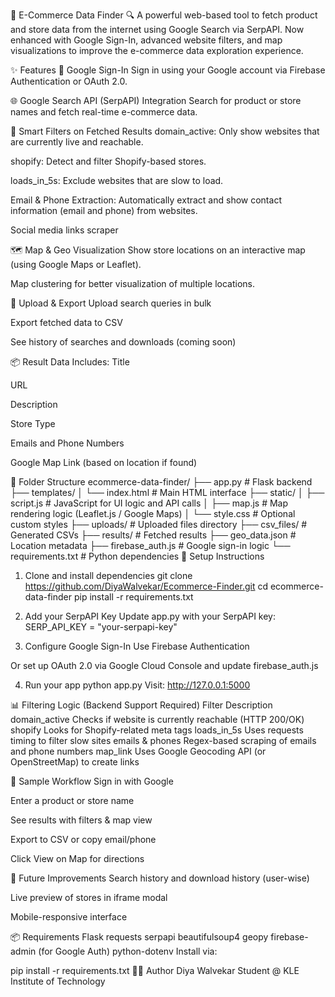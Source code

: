 🛒 E-Commerce Data Finder 🔍
A powerful web-based tool to fetch product and store data from the internet using Google Search via SerpAPI. Now enhanced with Google Sign-In, advanced website filters, and map visualizations to improve the e-commerce data exploration experience.

✨ Features
🔐 Google Sign-In
Sign in using your Google account via Firebase Authentication or OAuth 2.0.

🌐 Google Search API (SerpAPI) Integration
Search for product or store names and fetch real-time e-commerce data.

🧠 Smart Filters on Fetched Results
domain_active: Only show websites that are currently live and reachable.

shopify: Detect and filter Shopify-based stores.

loads_in_5s: Exclude websites that are slow to load.

Email & Phone Extraction: Automatically extract and show contact information (email and phone) from websites.

Social media links scraper

🗺️ Map & Geo Visualization
Show store locations on an interactive map (using Google Maps or Leaflet).

Map clustering for better visualization of multiple locations.

📂 Upload & Export
Upload search queries in bulk

Export fetched data to CSV

See history of searches and downloads (coming soon)

📦 Result Data Includes:
Title

URL

Description

Store Type

Emails and Phone Numbers

Google Map Link (based on location if found)

🧱 Folder Structure
ecommerce-data-finder/
├── app.py                      # Flask backend
├── templates/
│   └── index.html              # Main HTML interface
├── static/
│   ├── script.js               # JavaScript for UI logic and API calls
│   ├── map.js                  # Map rendering logic (Leaflet.js / Google Maps)
│   └── style.css               # Optional custom styles
├── uploads/                   # Uploaded files directory
├── csv_files/                 # Generated CSVs
├── results/                   # Fetched results
├── geo_data.json              # Location metadata
├── firebase_auth.js           # Google sign-in logic
└── requirements.txt           # Python dependencies
🔧 Setup Instructions

1. Clone and install dependencies
git clone https://github.com/DiyaWalvekar/Ecommerce-Finder.git
cd ecommerce-data-finder
pip install -r requirements.txt

2. Add your SerpAPI Key
Update app.py with your SerpAPI key:
SERP_API_KEY = "your-serpapi-key"

3. Configure Google Sign-In
Use Firebase Authentication

Or set up OAuth 2.0 via Google Cloud Console and update firebase_auth.js

4. Run your app
python app.py
Visit: http://127.0.0.1:5000

📊 Filtering Logic (Backend Support Required)
Filter	Description
domain_active	Checks if website is currently reachable (HTTP 200/OK)
shopify	Looks for Shopify-related meta tags
loads_in_5s	Uses requests timing to filter slow sites
emails & phones	Regex-based scraping of emails and phone numbers
map_link	Uses Google Geocoding API (or OpenStreetMap) to create links

🧪 Sample Workflow
Sign in with Google

Enter a product or store name

See results with filters & map view

Export to CSV or copy email/phone

Click View on Map for directions

🔮 Future Improvements
Search history and download history (user-wise)

Live preview of stores in iframe modal

Mobile-responsive interface

📦 Requirements
Flask
requests
serpapi
beautifulsoup4
geopy
firebase-admin (for Google Auth)
python-dotenv
Install via:


pip install -r requirements.txt
🧑‍💻 Author
Diya Walvekar
Student @ KLE Institute of Technology
